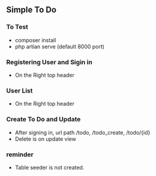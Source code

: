 ## Simple To Do

### To Test
- composer install
- php artian serve (default 8000 port)

### Registering User and Sigin in 
- On the Right top header

### User List
- On the Right top header

### Create To Do and Update
- After signing in, url path /todo, /todo_create, /todo/{id}
- Delete is on update view

### reminder
- Table seeder is not created. 